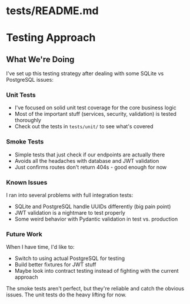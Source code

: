 # tests/README.md
# Testing Approach

## What We're Doing

I've set up this testing strategy after dealing with some SQLite vs PostgreSQL issues:

### Unit Tests
- I've focused on solid unit test coverage for the core business logic
- Most of the important stuff (services, security, validation) is tested thoroughly
- Check out the tests in `tests/unit/` to see what's covered

### Smoke Tests
- Simple tests that just check if our endpoints are actually there
- Avoids all the headaches with database and JWT validation
- Just confirms routes don't return 404s - good enough for now

### Known Issues
I ran into several problems with full integration tests:
- SQLite and PostgreSQL handle UUIDs differently (big pain point)
- JWT validation is a nightmare to test properly
- Some weird behavior with Pydantic validation in test vs. production

### Future Work
When I have time, I'd like to:
- Switch to using actual PostgreSQL for testing
- Build better fixtures for JWT stuff
- Maybe look into contract testing instead of fighting with the current approach

The smoke tests aren't perfect, but they're reliable and catch the obvious issues. The unit tests do the heavy lifting for now.
